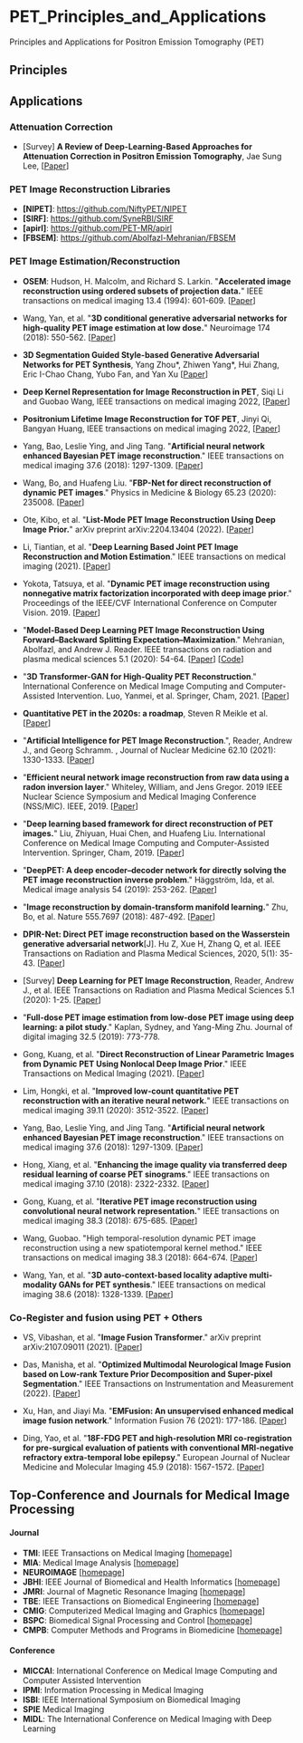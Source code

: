 # PET_Principles_and_Applications
Principles and Applications for Positron Emission Tomography (PET) 





## Principles






## Applications 




### Attenuation Correction
* [Survey] **A Review of Deep-Learning-Based Approaches for Attenuation Correction in Positron Emission Tomography**, Jae Sung Lee, 
[[Paper](https://ieeexplore.ieee.org/stamp/stamp.jsp?arnumber=9143173&tag=1)] 



### PET Image Reconstruction Libraries 
* **[NIPET]**: https://github.com/NiftyPET/NIPET
* **[SIRF]**: https://github.com/SyneRBI/SIRF
* **[apirl]**: https://github.com/PET-MR/apirl
* **[FBSEM]**: https://github.com/Abolfazl-Mehranian/FBSEM



### PET Image Estimation/Reconstruction 

* **OSEM**: Hudson, H. Malcolm, and Richard S. Larkin. "**Accelerated image reconstruction using ordered subsets of projection data.**" IEEE transactions on medical imaging 13.4 (1994): 601-609. [[Paper](https://ieeexplore.ieee.org/abstract/document/363108)]

* Wang, Yan, et al. "**3D conditional generative adversarial networks for high-quality PET image estimation at low dose.**" Neuroimage 174 (2018): 550-562. [[Paper](https://www.sciencedirect.com/science/article/pii/S1053811918302507)]

* **3D Segmentation Guided Style-based Generative Adversarial Networks for PET Synthesis**, Yang Zhou*, Zhiwen Yang*, Hui Zhang, Eric I-Chao Chang, Yubo Fan, and Yan Xu [[Paper](https://ieeexplore.ieee.org/stamp/stamp.jsp?tp=&arnumber=9727148)]

* **Deep Kernel Representation for Image Reconstruction in PET**, Siqi Li and Guobao Wang, IEEE transactions on medical imaging 2022, [[Paper](https://ieeexplore.ieee.org/stamp/stamp.jsp?tp=&arnumber=9777718)]

* **Positronium Lifetime Image Reconstruction for TOF PET**, Jinyi Qi, Bangyan Huang, IEEE transactions on medical imaging 2022, [[Paper](https://ieeexplore.ieee.org/stamp/stamp.jsp?tp=&arnumber=9777916)]

* Yang, Bao, Leslie Ying, and Jing Tang. "**Artificial neural network enhanced Bayesian PET image reconstruction**." IEEE transactions on medical imaging 37.6 (2018): 1297-1309. [[Paper](https://ieeexplore.ieee.org/stamp/stamp.jsp?tp=&arnumber=8283659)]

* Wang, Bo, and Huafeng Liu. "**FBP-Net for direct reconstruction of dynamic PET images**." Physics in Medicine & Biology 65.23 (2020): 235008. [[Paper](https://iopscience.iop.org/article/10.1088/1361-6560/abc09d/pdf)]

* Ote, Kibo, et al. "**List-Mode PET Image Reconstruction Using Deep Image Prior.**" arXiv preprint arXiv:2204.13404 (2022). [[Paper](https://arxiv.org/ftp/arxiv/papers/2204/2204.13404.pdf)]

* Li, Tiantian, et al. "**Deep Learning Based Joint PET Image Reconstruction and Motion Estimation**." IEEE transactions on medical imaging (2021). [[Paper](https://ieeexplore.ieee.org/stamp/stamp.jsp?tp=&arnumber=9656180)]

* Yokota, Tatsuya, et al. "**Dynamic PET image reconstruction using nonnegative matrix factorization incorporated with deep image prior**." Proceedings of the IEEE/CVF International Conference on Computer Vision. 2019. [[Paper](https://openaccess.thecvf.com/content_ICCV_2019/papers/Yokota_Dynamic_PET_Image_Reconstruction_Using_Nonnegative_Matrix_Factorization_Incorporated_With_ICCV_2019_paper.pdf)]

* "**Model-Based Deep Learning PET Image Reconstruction Using Forward–Backward Splitting Expectation–Maximization**." Mehranian, Abolfazl, and Andrew J. Reader.  IEEE transactions on radiation and plasma medical sciences 5.1 (2020): 54-64. [[Paper](https://ieeexplore.ieee.org/stamp/stamp.jsp?tp=&arnumber=9123435)] [[Code](https://github.com/Abolfazl-Mehranian/FBSEM)]

* "**3D Transformer-GAN for High-Quality PET Reconstruction**." International Conference on Medical Image Computing and Computer-Assisted Intervention. Luo, Yanmei, et al.  Springer, Cham, 2021. [[Paper](https://ahueducn-my.sharepoint.com/:b:/g/personal/xiaowang_ahu_edu_cn/EcjkjYQ8NBNJgFJZ0Emy5KgBpESGDT6cEGlhg1aEaplexQ?e=GzGUo4)]


* **Quantitative PET in the 2020s: a roadmap**, Steven R Meikle et al. [[Paper](https://iopscience.iop.org/article/10.1088/1361-6560/abd4f7/pdf)]


* "**Artificial Intelligence for PET Image Reconstruction**.", Reader, Andrew J., and Georg Schramm. , Journal of Nuclear Medicine 62.10 (2021): 1330-1333.
[[Paper](https://jnm.snmjournals.org/content/jnumed/62/10/1330.full.pdf)]


* "**Efficient neural network image reconstruction from raw data using a radon inversion layer**." Whiteley, William, and Jens Gregor.  2019 IEEE Nuclear Science Symposium and Medical Imaging Conference (NSS/MIC). IEEE, 2019. [[Paper](https://ieeexplore.ieee.org/abstract/document/9059967)]

* "**Deep learning based framework for direct reconstruction of PET images.**" Liu, Zhiyuan, Huai Chen, and Huafeng Liu. International Conference on Medical Image Computing and Computer-Assisted Intervention. Springer, Cham, 2019. [[Paper](https://link.springer.com/chapter/10.1007/978-3-030-32248-9_6)]

* "**DeepPET: A deep encoder–decoder network for directly solving the PET image reconstruction inverse problem**." Häggström, Ida, et al.  Medical image analysis 54 (2019): 253-262. [[Paper](https://www.ncbi.nlm.nih.gov/pmc/articles/PMC6537887/)]


* "**Image reconstruction by domain-transform manifold learning.**" Zhu, Bo, et al. Nature 555.7697 (2018): 487-492. 
[[Paper](https://www.nature.com/articles/nature25988.pdf)]


* **DPIR-Net: Direct PET image reconstruction based on the Wasserstein generative adversarial network**[J]. Hu Z, Xue H, Zhang Q, et al. IEEE Transactions on Radiation and Plasma Medical Sciences, 2020, 5(1): 35-43. 
[[Paper](https://ieeexplore.ieee.org/stamp/stamp.jsp?tp=&arnumber=9096387)]


* [Survey] **Deep Learning for PET Image Reconstruction**, Reader, Andrew J., et al. IEEE Transactions on Radiation and Plasma Medical Sciences 5.1 (2020): 1-25. 
[[Paper](https://ieeexplore.ieee.org/stamp/stamp.jsp?tp=&arnumber=9161006)] 






* "**Full-dose PET image estimation from low-dose PET image using deep learning: a pilot study**." Kaplan, Sydney, and Yang-Ming Zhu.  Journal of digital imaging 32.5 (2019): 773-778.

* Gong, Kuang, et al. "**Direct Reconstruction of Linear Parametric Images from Dynamic PET Using Nonlocal Deep Image Prior**." IEEE Transactions on Medical Imaging (2021). [[Paper](https://ieeexplore.ieee.org/abstract/document/9576711/)] 

* Lim, Hongki, et al. "**Improved low-count quantitative PET reconstruction with an iterative neural network.**" IEEE transactions on medical imaging 39.11 (2020): 3512-3522. [[Paper](https://ieeexplore.ieee.org/abstract/document/9103596/)] 

* Yang, Bao, Leslie Ying, and Jing Tang. "**Artificial neural network enhanced Bayesian PET image reconstruction**." IEEE transactions on medical imaging 37.6 (2018): 1297-1309. [[Paper](https://ieeexplore.ieee.org/abstract/document/8283659/)] 

* Hong, Xiang, et al. "**Enhancing the image quality via transferred deep residual learning of coarse PET sinograms**." IEEE transactions on medical imaging 37.10 (2018): 2322-2332. [[Paper](https://ieeexplore.ieee.org/abstract/document/8349945/)] 

* Gong, Kuang, et al. "**Iterative PET image reconstruction using convolutional neural network representation.**" IEEE transactions on medical imaging 38.3 (2018): 675-685. [[Paper](https://ieeexplore.ieee.org/abstract/document/8463596/)] 

* Wang, Guobao. "High temporal-resolution dynamic PET image reconstruction using a new spatiotemporal kernel method." IEEE transactions on medical imaging 38.3 (2018): 664-674. [[Paper](https://ieeexplore.ieee.org/abstract/document/8463582/)] 

* Wang, Yan, et al. "**3D auto-context-based locality adaptive multi-modality GANs for PET synthesis**." IEEE transactions on medical imaging 38.6 (2018): 1328-1339. [[Paper](https://ieeexplore.ieee.org/abstract/document/8552676/)] 










### Co-Register and fusion using PET + Others 
* VS, Vibashan, et al. "**Image Fusion Transformer**." arXiv preprint arXiv:2107.09011 (2021).  [[Paper](https://arxiv.org/abs/2107.09011)] 

* Das, Manisha, et al. "**Optimized Multimodal Neurological Image Fusion based on Low-rank Texture Prior Decomposition and Super-pixel Segmentation**." IEEE Transactions on Instrumentation and Measurement (2022). [[Paper](https://ieeexplore.ieee.org/abstract/document/9750055/)] 

* Xu, Han, and Jiayi Ma. "**EMFusion: An unsupervised enhanced medical image fusion network**." Information Fusion 76 (2021): 177-186. [[Paper](https://www.sciencedirect.com/science/article/pii/S1566253521001275)] 

* Ding, Yao, et al. "**18F-FDG PET and high-resolution MRI co-registration for pre-surgical evaluation of patients with conventional MRI-negative refractory extra-temporal lobe epilepsy**." European Journal of Nuclear Medicine and Molecular Imaging 45.9 (2018): 1567-1572. [[Paper](https://link.springer.com/article/10.1007/s00259-018-4017-0)] 













## Top-Conference and Journals for Medical Image Processing
#### Journal 
* **TMI**: IEEE Transactions on Medical Imaging [[homepage](https://ieeexplore.ieee.org/xpl/RecentIssue.jsp?punumber=42)]
* **MIA**: Medical Image Analysis [[homepage](https://www.journals.elsevier.com/medical-image-analysis)]
* **NEUROIMAGE** [[homepage](https://www.journals.elsevier.com/neuroimage)]
* **JBHI**: IEEE Journal of Biomedical and Health Informatics [[homepage](https://ieeexplore.ieee.org/xpl/RecentIssue.jsp?punumber=6221020)]
* **JMRI**: Journal of Magnetic Resonance Imaging [[homepage](https://onlinelibrary.wiley.com/journal/15222586)]
* **TBE**: IEEE Transactions on Biomedical Engineering [[homepage](https://ieeexplore.ieee.org/xpl/RecentIssue.jsp?punumber=10)]
* **CMIG**: Computerized Medical Imaging and Graphics [[homepage](https://www.sciencedirect.com/journal/computerized-medical-imaging-and-graphics/vol/98/suppl/C)]
* **BSPC**: Biomedical Signal Processing and Control [[homepage](https://www.journals.elsevier.com/biomedical-signal-processing-and-control)]
* **CMPB**: Computer Methods and Programs in Biomedicine [[homepage](https://www.journals.elsevier.com/computer-methods-and-programs-in-biomedicine)]

#### Conference 
* **MICCAI**: International Conference on Medical Image Computing and Computer Assisted Intervention
* **IPMI**: Information Processing in Medical Imaging
* **ISBI**: IEEE International Symposium on Biomedical Imaging
* **SPIE** Medical Imaging
* **MIDL**: The International Conference on Medical Imaging with Deep Learning







